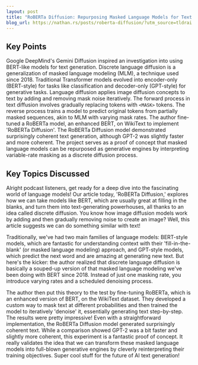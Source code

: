 ```yaml
---
layout: post 
title: "RoBERTa Diffusion: Repurposing Masked Language Models for Text Generation"
blog_url: https://nathan.rs/posts/roberta-diffusion/?utm_source=tldrai 
---
```




## Key Points

Google DeepMind's Gemini Diffusion inspired an investigation into using BERT-like models for text generation.
Discrete language diffusion is a generalization of masked language modeling (MLM), a technique used since 2018.
Traditional Transformer models evolved into encoder-only (BERT-style) for tasks like classification and decoder-only (GPT-style) for generative tasks.
Language diffusion applies image diffusion concepts to text by adding and removing mask noise iteratively.
The forward process in text diffusion involves gradually replacing tokens with `<MASK>` tokens.
The reverse process trains a model to predict original tokens from partially masked sequences, akin to MLM with varying mask rates.
The author fine-tuned a RoBERTa model, an enhanced BERT, on WikiText to implement 'RoBERTa Diffusion'.
The RoBERTa Diffusion model demonstrated surprisingly coherent text generation, although GPT-2 was slightly faster and more coherent.
The project serves as a proof of concept that masked language models can be repurposed as generative engines by interpreting variable-rate masking as a discrete diffusion process.

## Key Topics Discussed

Alright podcast listeners, get ready for a deep dive into the fascinating world of language models! Our article today, 'RoBERTa Diffusion,' explores how we can take models like BERT, which are usually great at filling in the blanks, and turn them into text-generating powerhouses, all thanks to an idea called discrete diffusion. You know how image diffusion models work by adding and then gradually removing noise to create an image? Well, this article suggests we can do something similar with text!

Traditionally, we've had two main families of language models: BERT-style models, which are fantastic for understanding context with their 'fill-in-the-blank' (or masked language modeling) approach, and GPT-style models, which predict the next word and are amazing at generating new text. But here's the kicker: the author realized that discrete language diffusion is basically a souped-up version of that masked language modeling we've been doing with BERT since 2018. Instead of just one masking rate, you introduce varying rates and a scheduled denoising process.

The author then put this theory to the test by fine-tuning RoBERTa, which is an enhanced version of BERT, on the WikiText dataset. They developed a custom way to mask text at different probabilities and then trained the model to iteratively 'denoise' it, essentially generating text step-by-step. The results were pretty impressive! Even with a straightforward implementation, the RoBERTa Diffusion model generated surprisingly coherent text. While a comparison showed GPT-2 was a bit faster and slightly more coherent, this experiment is a fantastic proof of concept. It really validates the idea that we can transform these masked language models into full-blown generative engines by cleverly reinterpreting their training objectives. Super cool stuff for the future of AI text generation!


